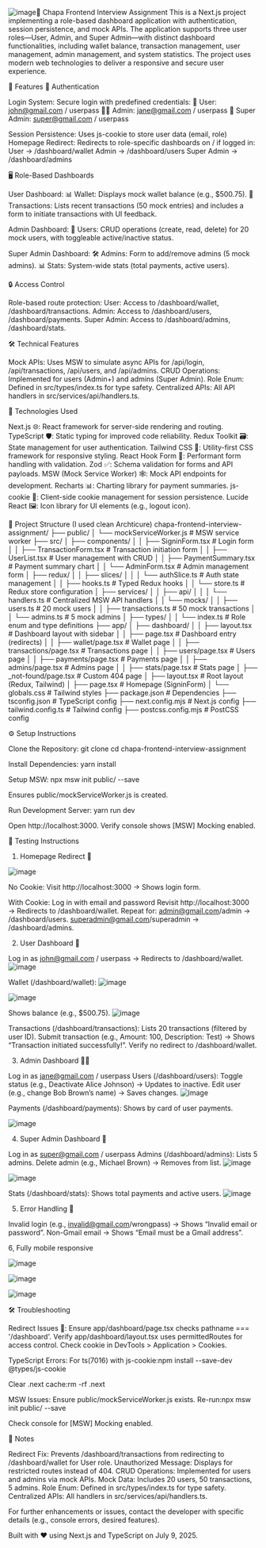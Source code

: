 ![image](https://github.com/user-attachments/assets/52f3417d-d47b-4588-aa7e-2e25aca63f7f)🌟 Chapa Frontend Interview Assignment
This is a Next.js project implementing a role-based dashboard application with authentication, session persistence, and mock APIs. The application supports three user roles—User, Admin, and Super Admin—with distinct dashboard functionalities, including wallet balance, transaction management, user management, admin management, and system statistics. The project uses modern web technologies to deliver a responsive and secure user experience.

🚀 Features
🔐 Authentication


Login System: Secure login with predefined credentials:
🧑 User: john@gmail.com / userpass
👨‍💼 Admin: jane@gmail.com / userpass
👑 Super Admin: super@gmail.com / userpass




Session Persistence: Uses js-cookie to store user data (email, role) 
Homepage Redirect: Redirects to role-specific dashboards on / if logged in:
User → /dashboard/wallet
Admin → /dashboard/users
Super Admin → /dashboard/admins



🖥️ Role-Based Dashboards

User Dashboard:
📊 Wallet: Displays mock wallet balance (e.g., $500.75).
📜 Transactions: Lists recent transactions (50 mock entries) and includes a form to initiate transactions with UI feedback.


Admin Dashboard:
👥 Users: CRUD operations (create, read, delete) for 20 mock users, with toggleable active/inactive status.


Super Admin Dashboard:
🛠️ Admins: Form to add/remove admins (5 mock admins).
📊 Stats: System-wide stats (total payments, active users).



🔒 Access Control

Role-based route protection:
User: Access to /dashboard/wallet, /dashboard/transactions.
Admin: Access to  /dashboard/users, /dashboard/payments.
Super Admin: Access to   /dashboard/admins, /dashboard/stats.


🛠️ Technical Features

Mock APIs: Uses MSW to simulate async APIs for /api/login, /api/transactions, /api/users, and /api/admins.
CRUD Operations: Implemented for users (Admin+) and admins (Super Admin).
Role Enum: Defined in src/types/index.ts for type safety.
Centralized APIs: All API handlers in src/services/api/handlers.ts.


🧰 Technologies Used

Next.js 🌐: React framework for server-side rendering and routing.
TypeScript 🛡️: Static typing for improved code reliability.
Redux Toolkit 🗃️: State management for user authentication.
Tailwind CSS 🎨: Utility-first CSS framework for responsive styling.
React Hook Form 📝: Performant form handling with validation.
Zod ✅: Schema validation for forms and API payloads.
MSW (Mock Service Worker) 🕸️: Mock API endpoints for development.
Recharts 📊: Charting library for payment summaries.
js-cookie 🍪: Client-side cookie management for session persistence.
Lucide React 🖼️: Icon library for UI elements (e.g., logout icon).


📂 Project Structure (I used clean Archticure)
chapa-frontend-interview-assignment/
├── public/
│   └── mockServiceWorker.js       # MSW service worker
├── src/
│   ├── components/
│   │   ├── SigninForm.tsx         # Login form
│   │   ├── TransactionForm.tsx    # Transaction initiation form
│   │   ├── UserList.tsx           # User management with CRUD
│   │   ├── PaymentSummary.tsx     # Payment summary chart
│   │   └── AdminForm.tsx          # Admin management form
│   ├── redux/
│   │   ├── slices/
│   │   │   └── authSlice.ts       # Auth state management
│   │   ├── hooks.ts               # Typed Redux hooks
│   │   └── store.ts               # Redux store configuration
│   ├── services/
│   │   ├── api/
│   │   │   └── handlers.ts        # Centralized MSW API handlers
│   │   └── mocks/
│   │       ├── users.ts           # 20 mock users
│   │       ├── transactions.ts    # 50 mock transactions
│   │       └── admins.ts          # 5 mock admins
│   ├── types/
│   │   └── index.ts               # Role enum and type definitions
├── app/
│   ├── dashboard/
│   │   ├── layout.tsx             # Dashboard layout with sidebar
│   │   ├── page.tsx               # Dashboard entry (redirects)
│   │   ├── wallet/page.tsx        # Wallet page
│   │   ├── transactions/page.tsx  # Transactions page
│   │   ├── users/page.tsx         # Users page
│   │   ├── payments/page.tsx      # Payments page
│   │   ├── admins/page.tsx        # Admins page
│   │   ├── stats/page.tsx         # Stats page
│   ├── _not-found/page.tsx        # Custom 404 page
│   ├── layout.tsx                 # Root layout (Redux, Tailwind)
│   ├── page.tsx                   # Homepage (SigninForm)
│   └── globals.css                # Tailwind styles
├── package.json                   # Dependencies
├── tsconfig.json                  # TypeScript config
├── next.config.mjs                # Next.js config
├── tailwind.config.ts             # Tailwind config
├── postcss.config.mjs             # PostCSS config


⚙️ Setup Instructions

Clone the Repository:
git clone <repository-url>
cd chapa-frontend-interview-assignment


Install Dependencies:
yarn install


Setup MSW:
npx msw init public/ --save


Ensures public/mockServiceWorker.js is created.


Run Development Server:
yarn run dev


Open http://localhost:3000.
Verify console shows [MSW] Mocking enabled.




🧪 Testing Instructions
1. Homepage Redirect 🔗

![image](https://github.com/user-attachments/assets/ab370f31-4925-494f-9c04-96fc92d2b78f)


No Cookie:
Visit http://localhost:3000 → Shows login form.


With Cookie:
Log in with  email and password
Revisit http://localhost:3000 → Redirects to /dashboard/wallet.
Repeat for:
admin@gmail.com/admin → /dashboard/users.
superadmin@gmail.com/superadmin → /dashboard/admins.





2. User Dashboard 🧑

Log in as john@gmail.com / userpass → Redirects to /dashboard/wallet.
![image](https://github.com/user-attachments/assets/e0f50842-dc41-4cc2-967a-4a043d886f54)


Wallet (/dashboard/wallet):
![image](https://github.com/user-attachments/assets/c5643543-b5c9-450d-a887-8dadc4d79472)

![image](https://github.com/user-attachments/assets/1e97a90a-7d32-4f67-a00d-cfb257df4593)

Shows balance (e.g., $500.75).
![image](https://github.com/user-attachments/assets/ff263cc7-e015-43ab-b8c4-01ec3a28dda3)

Transactions (/dashboard/transactions):
Lists 20 transactions (filtered by user ID).
Submit transaction (e.g., Amount: 100, Description: Test) → Shows “Transaction initiated successfully!”.
Verify no redirect to /dashboard/wallet.





3. Admin Dashboard 👨‍💼

Log in as   jane@gmail.com / userpass
Users (/dashboard/users):
Toggle status (e.g., Deactivate Alice Johnson) → Updates to inactive.
Edit user (e.g., change Bob Brown’s name) → Saves changes.
![image](https://github.com/user-attachments/assets/04c877a4-69df-4423-82f7-9b6afd82e66c)


Payments (/dashboard/payments):
Shows by card of user payments.

![image](https://github.com/user-attachments/assets/456c0e3c-b5dd-4f16-9469-8ccc07dd89be)






4. Super Admin Dashboard 👑

Log in as super@gmail.com / userpass
Admins (/dashboard/admins):
Lists 5 admins.
Delete admin (e.g., Michael Brown) → Removes from list.
![image](https://github.com/user-attachments/assets/326cb32c-711a-4ed0-a953-5d16845aa2c7)

![image](https://github.com/user-attachments/assets/881551c5-94fa-4d17-9788-81260fbcbced)



Stats (/dashboard/stats):
Shows total payments and active users.
![image](https://github.com/user-attachments/assets/762da597-0be9-4d43-b205-6d769e07d133)




5. Error Handling 🚨

Invalid login (e.g., invalid@gmail.com/wrongpass) → Shows “Invalid email or password”.
Non-Gmail email → Shows “Email must be a Gmail address”.

6, Fully mobile responsive 

![image](https://github.com/user-attachments/assets/8a994f8b-d436-409e-bc5e-f2ed47aa3e3c)

![image](https://github.com/user-attachments/assets/086de72b-c381-4e72-9ffd-e445e2964173)

![image](https://github.com/user-attachments/assets/47c62d01-1a86-4503-9e07-f10c23d4f9e4)





🛠️ Troubleshooting

Redirect Issues 🚫:
Ensure app/dashboard/page.tsx checks pathname === '/dashboard'.
Verify app/dashboard/layout.tsx uses permittedRoutes for access control.
Check cookie in DevTools > Application > Cookies.



TypeScript Errors:
For ts(7016) with js-cookie:npm install --save-dev @types/js-cookie


Clear .next cache:rm -rf .next


MSW Issues:
Ensure public/mockServiceWorker.js exists.
Re-run:npx msw init public/ --save


Check console for [MSW] Mocking enabled.




📝 Notes

Redirect Fix: Prevents /dashboard/transactions from redirecting to /dashboard/wallet for User role.
Unauthorized Message: Displays for restricted routes instead of 404.
CRUD Operations: Implemented for users and admins via mock APIs.
Mock Data: Includes 20 users, 50 transactions, 5 admins.
Role Enum: Defined in src/types/index.ts for type safety.
Centralized APIs: All handlers in src/services/api/handlers.ts.

For further enhancements or issues, contact the developer with specific details (e.g., console errors, desired features).


Built with ❤️ using Next.js and TypeScript on July 9, 2025.
